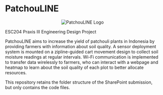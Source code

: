 # PatchouLINE

<p align="center">
  <img src="https://github.com/AG2048/patchouli-zipline/blob/main/logo.svg" alt="PatchouLINE Logo" class="center"> 
</p>

ESC204 Praxis III Engineering Design Project

PatchouLINE aims to increase the yield of patchouli plants in Indonesia by providing farmers with information about soil quality. A sensor deployment system is mounted on a zipline-guided cart movement design to collect soil moisture readings at regular intervals. Wi-Fi communication is implemented to transfer data wirelessly to farmers, who can interact with a webpage and heatmap to learn about the soil quality of each plot to better allocate resources.

This repository retains the folder structure of the SharePoint submission, but only contains the code files.
